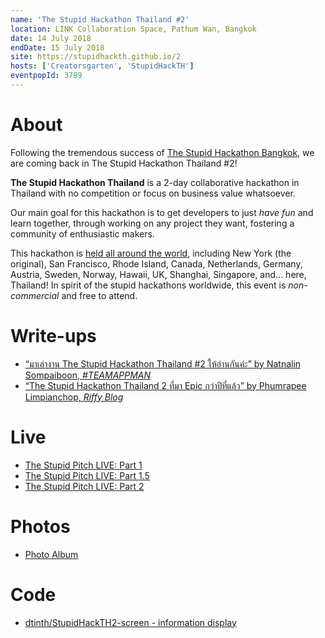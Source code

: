 ```yaml
---
name: 'The Stupid Hackathon Thailand #2'
location: LINK Collaboration Space, Pathum Wan, Bangkok
date: 14 July 2018
endDate: 15 July 2018
site: https://stupidhackth.github.io/2
hosts: ['Creatorsgarten', 'StupidHackTH']
eventpopId: 3789
---
```


# About

Following the tremendous success of [The Stupid Hackathon Bangkok](sht1), we are coming back in The Stupid Hackathon Thailand #2!

**The Stupid Hackathon Thailand** is a 2-day collaborative hackathon in Thailand with no competition or focus on business value whatsoever.

Our main goal for this hackathon is to get developers to just _have fun_ and learn together, through working on any project they want, fostering a community of enthusiastic makers.

This hackathon is [held all around the world](https://gist.github.com/cheeaun/c3fe6cbb11aef1e146a3474dccf63b87), including New York (the original), San Francisco, Rhode Island, Canada, Netherlands, Germany, Austria, Sweden, Norway, Hawaii, UK, Shanghai, Singapore, and… here, Thailand! In spirit of the stupid hackathons worldwide, this event is _non-commercial_ and free to attend.

# Write-ups

- [“มาเล่างาน The Stupid Hackathon Thailand #2 ให้อ่านกันค่ะ” by Natnalin Sompaiboon, _#TEAMAPPMAN_](https://medium.com/teamappman/มาเล่างาน-the-stupid-hackathon-thailand-2-ให้อ่านกันค่ะ-a6310bbe47e4)
- [“The Stupid Hackathon Thailand 2 ที่มา Epic กว่าปีที่แล้ว” by Phumrapee Limpianchop, _Riffy Blog_](https://blog.rayriffy.com/review-the-stupid-hackathon-th-2/)

# Live

- [The Stupid Pitch LIVE: Part 1](https://web.facebook.com/StupidHackTH/videos/673933466272896/)
- [The Stupid Pitch LIVE: Part 1.5](https://web.facebook.com/dtinth/videos/10210382094182875/)
- [The Stupid Pitch LIVE: Part 2](https://web.facebook.com/dtinth/videos/10210382297387955/)

# Photos

- [Photo Album](https://web.facebook.com/media/set/?set=a.676270959372480&type=1&l=a1d1f5b7c6)

# Code

- [dtinth/StupidHackTH2-screen - information display](https://github.com/dtinth/StupidHackTH2-screen)
